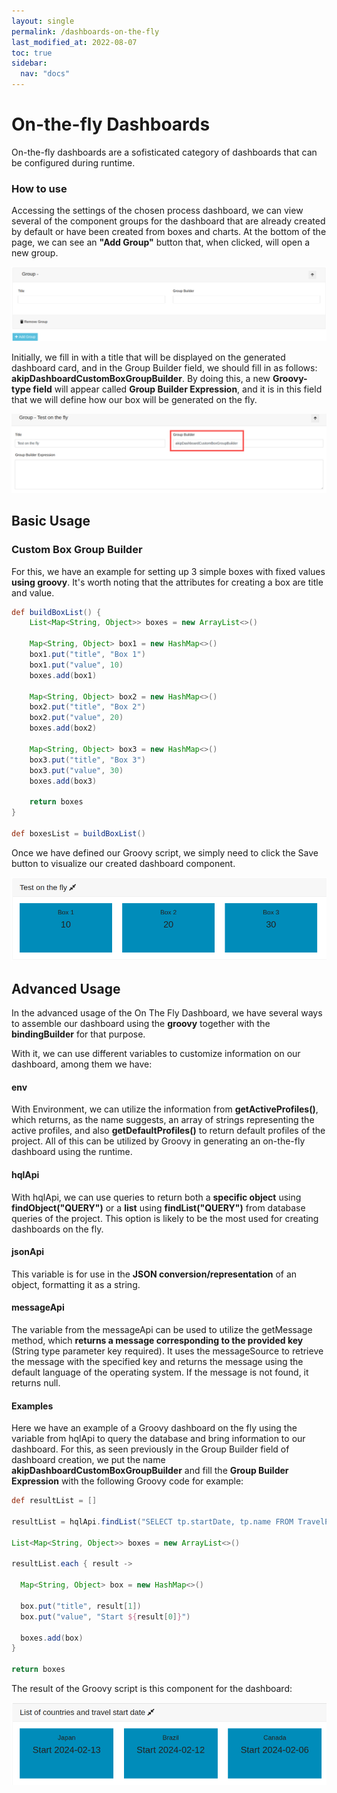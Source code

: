 ```yaml
---
layout: single
permalink: /dashboards-on-the-fly
last_modified_at: 2022-08-07
toc: true
sidebar:
  nav: "docs"
---
```


# On-the-fly Dashboards

On-the-fly dashboards are a sofisticated category of dashboards that can be configured during runtime.

### How to use

Accessing the settings of the chosen process dashboard, we can view several of the component groups for the dashboard that are already created by default or have been created from boxes and charts. At the bottom of the page, we can see an <b>"Add Group"</b> button that, when clicked, will open a new group.

![Group Builder](assets/images/dashboard-on-the-fly/dashboard-on-the-fly-group.png)

Initially, we fill in with a title that will be displayed on the generated dashboard card, and in the Group Builder field, we should fill in as follows: <b>akipDashboardCustomBoxGroupBuilder</b>.  By doing this, a new <b>Groovy-type field</b> will appear called **Group Builder Expression**, and it is in this field that we will define how our box will be generated on the fly.

![Custom Group Builder](assets/images/dashboard-on-the-fly/dashboard-on-the-fly-custom-group-builder.png)

## Basic Usage

### Custom Box Group Builder

For this, we have an example for setting up 3 simple boxes with fixed values **using groovy**. It's worth noting that the attributes for creating a box are title and value.

```groovy
def buildBoxList() {
    List<Map<String, Object>> boxes = new ArrayList<>()
    
    Map<String, Object> box1 = new HashMap<>()
    box1.put("title", "Box 1")
    box1.put("value", 10)
    boxes.add(box1)
    
    Map<String, Object> box2 = new HashMap<>()
    box2.put("title", "Box 2")
    box2.put("value", 20)
    boxes.add(box2)
    
    Map<String, Object> box3 = new HashMap<>()
    box3.put("title", "Box 3")
    box3.put("value", 30)
    boxes.add(box3)
    
    return boxes
}

def boxesList = buildBoxList()
```

Once we have defined our Groovy script, we simply need to click the Save button to visualize our created dashboard component.

![Basic Boxes](assets/images/dashboard-on-the-fly/dashboard-on-the-fly-basic-box.png)

## Advanced Usage

In the advanced usage of the On The Fly Dashboard, we have several ways to assemble our dashboard using the <b>groovy</b> together with the <b>bindingBuilder</b> for that purpose.

With it, we can use different variables to customize information on our dashboard, among them we have:

#### env

With Environment, we can utilize the information from <b>getActiveProfiles()</b>, which returns, as the name suggests, an array of strings representing the active profiles, and also <b>getDefaultProfiles()</b> to return default profiles of the project. All of this can be utilized by Groovy in generating an on-the-fly dashboard using the runtime.

#### hqlApi

With hqlApi, we can use queries to return both a <b>specific object</b> using **findObject("QUERY")** or a <b>list</b> using **findList("QUERY")** from database queries of the project. This option is likely to be the most used for creating dashboards on the fly.

#### jsonApi

This variable is for use in the **JSON conversion/representation** of an object, formatting it as a string.

#### messageApi

The variable from the messageApi can be used to utilize the getMessage method, which **returns a message corresponding to the provided key** (String type parameter key required). It uses the messageSource to retrieve the message with the specified key and returns the message using the default language of the operating system. If the message is not found, it returns null.

#### Examples

Here we have an example of a Groovy dashboard on the fly using the variable from hqlApi to query the database and bring information to our dashboard. For this, as seen previously in the Group Builder field of dashboard creation, we put the name **akipDashboardCustomBoxGroupBuilder** and fill the **Group Builder Expression** with the following Groovy code for example:

```groovy
def resultList = []

resultList = hqlApi.findList("SELECT tp.startDate, tp.name FROM TravelPlan tp")

List<Map<String, Object>> boxes = new ArrayList<>()

resultList.each { result ->

  Map<String, Object> box = new HashMap<>()

  box.put("title", result[1])
  box.put("value", "Start ${result[0]}")

  boxes.add(box)
}

return boxes
```

The result of the Groovy script is this component for the dashboard:

![Advanced Box](assets/images/dashboard-on-the-fly/dashboard-on-the-fly-box-groovy.png)






